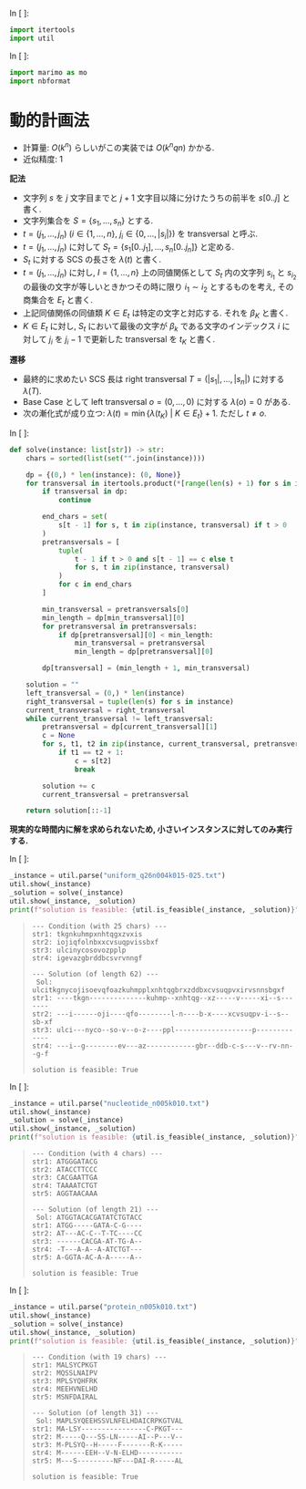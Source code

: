 In [ ]:
```python
import itertools
import util
```

In [ ]:
```python
import marimo as mo
import nbformat
```

# 動的計画法

- 計算量: $O(k^n)$ らしいがこの実装では $O(k^n q n )$ かかる.
- 近似精度: $1$

**記法**

- 文字列 $s$ を $j$ 文字目までと $j+1$ 文字目以降に分けたうちの前半を $s[0..j]$ と書く.
- 文字列集合を $S = \lbrace s_1, \dots, s_n \rbrace$ とする.
- $t = (j_1, \dots, j_n) \ (i \in \lbrace 1, \dots, n \rbrace, \ j_i \in \lbrace 0, \dots, |s_i| \rbrace )$ を transversal と呼ぶ.
- $t = (j_1, \dots, j_n)$ に対して $S_t = \lbrace s_1[0..j_1], \dots, s_n[0..j_n] \rbrace$ と定める.
- $S_t$ に対する SCS の長さを $\lambda(t)$ と書く.
- $t = (j_1, \dots, j_n)$ に対し, $I = \lbrace 1, \dots, n \rbrace$ 上の同値関係として $S_t$ 内の文字列 $s_{i_1}$ と $s_{i_2}$ の最後の文字が等しいときかつその時に限り $i_1 \sim i_2$ とするものを考え, その商集合を $E_t$ と書く.
- 上記同値関係の同値類 $K \in E_t$ は特定の文字と対応する. それを $\beta_K$ と書く.
- $K \in E_t$ に対し, $S_t$ において最後の文字が $\beta_k$ である文字のインデックス $i$ に対して $j_i$ を $j_i - 1$ で更新した transversal を $t_K$ と書く.

**遷移**

- 最終的に求めたい SCS 長は right transversal $T = (|s_1|, \dots, |s_n|)$ に対する $\lambda(T)$.
- Base Case として left transversal $o = (0, \dots, 0)$ に対する $\lambda(o) = 0$ がある.
- 次の漸化式が成り立つ: $\lambda(t) = \min \lbrace \lambda(t_K) \ | \ K \in E_t \rbrace + 1$. ただし $t \ne o$.

In [ ]:
```python
def solve(instance: list[str]) -> str:
    chars = sorted(list(set("".join(instance))))

    dp = {(0,) * len(instance): (0, None)}
    for transversal in itertools.product(*[range(len(s) + 1) for s in instance]):
        if transversal in dp:
            continue

        end_chars = set(
            s[t - 1] for s, t in zip(instance, transversal) if t > 0
        )
        pretransversals = [
            tuple(
                t - 1 if t > 0 and s[t - 1] == c else t
                for s, t in zip(instance, transversal)
            )
            for c in end_chars
        ]

        min_transversal = pretransversals[0]
        min_length = dp[min_transversal][0]
        for pretransversal in pretransversals:
            if dp[pretransversal][0] < min_length:
                min_transversal = pretransversal
                min_length = dp[pretransversal][0]

        dp[transversal] = (min_length + 1, min_transversal)

    solution = ""
    left_transversal = (0,) * len(instance)
    right_transversal = tuple(len(s) for s in instance)
    current_transversal = right_transversal
    while current_transversal != left_transversal:
        pretransversal = dp[current_transversal][1]
        c = None
        for s, t1, t2 in zip(instance, current_transversal, pretransversal):
            if t1 == t2 + 1:
                c = s[t2]
                break

        solution += c
        current_transversal = pretransversal

    return solution[::-1]
```

**現実的な時間内に解を求められないため,
小さいインスタンスに対してのみ実行する.**

In [ ]:
```python
_instance = util.parse("uniform_q26n004k015-025.txt")
util.show(_instance)
_solution = solve(_instance)
util.show(_instance, _solution)
print(f"solution is feasible: {util.is_feasible(_instance, _solution)}")
```

> ```
> --- Condition (with 25 chars) ---
> str1: tkgnkuhmpxnhtqgxzvxis
> str2: iojiqfolnbxxcvsuqpvissbxf
> str3: ulcinycosovozpplp
> str4: igevazgbrddbcsvrvnngf
> 
> --- Solution (of length 62) ---
>  Sol: ulcitkgnycojisoevqfoazkuhmpplxnhtqgbrxzddbxcvsuqpvxirvsnnsbgxf
> str1: ----tkgn--------------kuhmp--xnhtqg--xz-----v-----xi--s-------
> str2: ---i------oji----qfo--------l-n----b-x----xcvsuqpv-i--s--sb-xf
> str3: ulci---nyco--so-v--o-z----ppl-------------------p-------------
> str4: ---i--g--------ev---az------------gbr--ddb-c-s---v--rv-nn--g-f
> 
> solution is feasible: True
> ```

In [ ]:
```python
_instance = util.parse("nucleotide_n005k010.txt")
util.show(_instance)
_solution = solve(_instance)
util.show(_instance, _solution)
print(f"solution is feasible: {util.is_feasible(_instance, _solution)}")
```

> ```
> --- Condition (with 4 chars) ---
> str1: ATGGGATACG
> str2: ATACCTTCCC
> str3: CACGAATTGA
> str4: TAAAATCTGT
> str5: AGGTAACAAA
> 
> --- Solution (of length 21) ---
>  Sol: ATGGTACACGATATCTGTACC
> str1: ATGG-----GATA-C-G----
> str2: AT---AC-C--T-TC----CC
> str3: ------CACGA-AT-TG-A--
> str4: -T---A-A--A-ATCTGT---
> str5: A-GGTA-AC-A-A-----A--
> 
> solution is feasible: True
> ```

In [ ]:
```python
_instance = util.parse("protein_n005k010.txt")
util.show(_instance)
_solution = solve(_instance)
util.show(_instance, _solution)
print(f"solution is feasible: {util.is_feasible(_instance, _solution)}")
```

> ```
> --- Condition (with 19 chars) ---
> str1: MALSYCPKGT
> str2: MQSSLNAIPV
> str3: MPLSYQHFRK
> str4: MEEHVNELHD
> str5: MSNFDAIRAL
> 
> --- Solution (of length 31) ---
>  Sol: MAPLSYQEEHSSVLNFELHDAICRPKGTVAL
> str1: MA-LSY----------------C-PKGT---
> str2: M-----Q---SS-LN-----AI--P---V--
> str3: M-PLSYQ--H-----F-------R-K-----
> str4: M------EEH--V-N-ELHD-----------
> str5: M---S---------NF---DAI-R-----AL
> 
> solution is feasible: True
> ```
